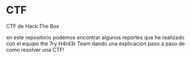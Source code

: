 # CTF
CTF de Hack The Box

en este repositorio podemos encontrar algunos reportes que
he realizado con el equipo the 7ry H4rd3r Team dando una 
explicacion paso a paso de como resolver una CTF!
